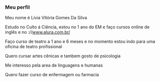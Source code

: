### Meu perfil 

Meu nome é Lívia Vitória Gomes Da Silva

Estudo no Culto á Ciência, estou no 1 ano do EM e faço cursos online de inglês e no ://www.alura.com.br/

Faço curso de teatro a 1 ano e 6 meses e no momento estou indo para uma oficina de teatro profissional

Quero cursar artes cênicas e tambem gosto de psicologia 

Me interesso pela area de linguagens e humanas 

Quero fazer curso de enfermagem ou farmacia 

